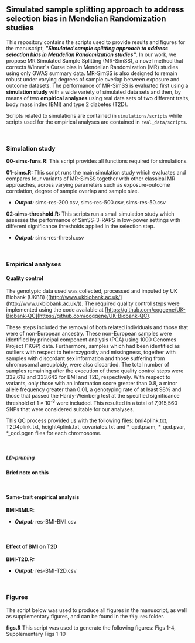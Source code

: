 ## Simulated sample splitting approach to address selection bias in Mendelian Randomization studies

This repository contains the scripts used to provide results and figures for the manuscript, ***"Simulated sample splitting approach to address selection bias in Mendelian Randomization studies"***. In our work, we propose MR Simulated Sample Splitting (MR-SimSS), a novel method that corrects Winner's Curse bias in Mendelian Randomization (MR) studies using only GWAS summary data. MR-SimSS is also designed to remain robust under varying degrees of sample overlap between exposure and outcome datasets. The performance of MR-SimSS is evaluated first using a **simulation study** with a wide variety of simulated data sets and then, by means of two **empirical analyses** using real data sets of two different traits, body mass index (BMI) and type 2 diabetes (T2D).

Scripts related to simulations are contained in `simulations/scripts` while scripts used for the empirical analyses are contained in `real_data/scripts`.

&nbsp;

### Simulation study

**00-sims-funs.R:** This script provides all functions required for simulations.

**01-sims.R:** This script runs the main simulation study which evaluates
and compares four variants of MR-SimSS together with other classical MR approaches, across varying parameters such as exposure-outcome correlation, degree of sample overlap and sample size.

- ***Output:*** sims-res-200.csv, sims-res-500.csv, sims-res-50.csv

**02-sims-threshold.R:** This scripts run a small simulation study which assesses the
performance of SimSS-3-RAPS in low-power settings with different significance
thresholds applied in the selection step.

- ***Output:*** sims-res-thresh.csv

&nbsp;

### Empirical analyses

#### Quality control

The genotypic data used was collected, processed and imputed by UK Biobank (UKBB) ([http://www.ukbiobank.ac.uk/](http://www.ukbiobank.ac.uk/)). The required quality control steps were implemented using the code available at [https://github.com/coggene/UK-Biobank-QC](https://github.com/coggene/UK-Biobank-QC).

These steps included the removal of both related individuals and those that were of non-European ancestry. These non-European samples were identified by principal component analysis (PCA) using 1000 Genomes Project (1KGP) data. Furthermore, samples which had been identified as outliers with respect to heterozygosity and missingness, together with samples with discordant sex information and those suffering from chromosomal aneuploidy, were also discarded. The total number of samples remaining after the execution of these quality control steps were 332,618 and 333,642 for BMI and T2D, respectively. With respect to variants, only those with an information score greater than 0.8, a minor allele frequency greater than 0.01, a genotyping rate of at least 98% and those that passed the Hardy-Weinberg test at the specified significance threshold of 1 <span>&#215;</span> 10<sup>-8</sup> were included. This resulted in a total of 7,915,560 SNPs that were considered suitable for our analyses. 

This QC process provided us with the following files: bmi4plink.txt, T2D4plink.txt, height4plink.txt, covariates.txt and \*_qcd.psam, \*_qcd.pvar, \*_qcd.pgen files for each chromosome.

&nbsp;

##### LD-pruning

**Brief note on this**

&nbsp;

#### Same-trait empirical analysis


**BMI-BMI.R:** 

- ***Output:*** res-BMI-BMI.csv

&nbsp;


#### Effect of BMI on T2D

**BMI-T2D.R:** 

- ***Output:*** res-BMI-T2D.csv

&nbsp;

### Figures

The script below was used to produce all figures in the manuscript, as well as supplementary figures, and can be found in the `figures` folder.

**figs.R** This script  was used to generate the following figures: Figs 1-4, Supplementary Figs 1-10
